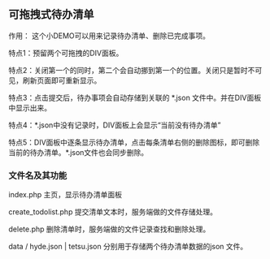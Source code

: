 

## 可拖拽式待办清单

作用： 这个小DEMO可以用来记录待办清单、删除已完成事项。

特点1：预留两个可拖拽的DIV面板。

特点2：关闭第一个的同时，第二个会自动挪到第一个的位置。关闭只是暂时不可见，刷新页面即可重新显示。

特点3：点击提交后，待办事项会自动存储到关联的 *.json 文件中。并在DIV面板中显示出来。

特点4：*.json中没有记录时，DIV面板上会显示“当前没有待办清单”

特点5：DIV面板中逐条显示待办清单，点击每条清单右侧的删除图标，即可删除当前的待办清单。*.json文件也会同步删除。

### 文件名及其功能

index.php   主页，显示待办清单面板

create_todolist.php  提交清单文本时，服务端做的文件存储处理。

delete.php 删除清单时，服务端做的文件记录查找和删除处理。

data / hyde.json | tetsu.json   分别用于存储两个待办清单数据的json 文件。